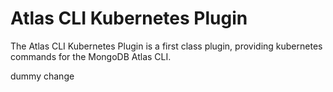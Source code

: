 # Atlas CLI Kubernetes Plugin

The Atlas CLI Kubernetes Plugin is a first class plugin, providing kubernetes commands for the MongoDB Atlas CLI.

dummy change